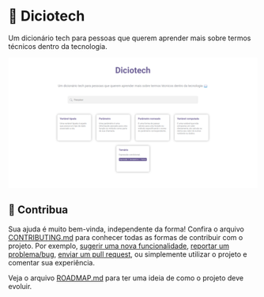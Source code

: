 # 📖 Diciotech

Um dicionário tech para pessoas que querem aprender mais sobre termos técnicos dentro da tecnologia.

![Imagem de captura do site do Diciotech](./assets/img/diciotech-screenshot.png)

## 🤝 Contribua

Sua ajuda é muito bem-vinda, independente da forma! Confira o arquivo [CONTRIBUTING.md](CONTRIBUTING.md) para conhecer todas as formas de contribuir com o projeto. Por exemplo, [sugerir uma nova funcionalidade](https://github.com/levxyca/diciotech/issues/new?assignees=&labels=&template=feature_request.md&title=), [reportar um problema/bug](https://github.com/levxyca/diciotech/issues/new?assignees=&labels=bug&template=bug_report.md&title=), [enviar um pull request](https://help.github.com/articles/about-pull-requests/), ou simplemente utilizar o projeto e comentar sua experiência.

Veja o arquivo [ROADMAP.md](ROADMAP.md) para ter uma ideia de como o projeto deve evoluir.
